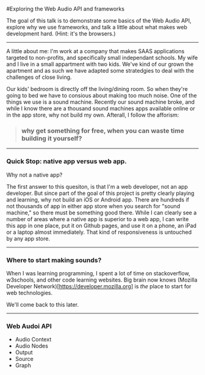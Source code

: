 #Exploring the Web Audio API and frameworks

The goal of this talk is to demonstrate some basics of the Web Audio API, explore why we use frameworks, and talk a little about what makes web development hard. (Hint: it's the browsers.)

---
A little about me: I'm work at a company that makes SAAS applications targeted to non-profits, and specifically small independant schools. My wife and I live in a small appartment with two kids. We've kind of our grown the apartment and as such we have adapted some stratedgies to deal with the challenges of close living. 

Our kids' bedroom is directly off the living/dining room. So when they're going to bed we have to consious about making too much noise. One of the things we use is a sound machine. Recently our sound machine broke, and while I know there are a thousand sound machines apps available online or in the app store, why not build my own. Afterall, I follow the afforism: 

> ### why get something for free, when you can waste time building it yourself?

---
### Quick Stop: native app versus web app.
Why not a native app? 

The first answer to this quesiton, is that I'm a web developer, not an app developer. But since part of the goal of this project is pretty clearly playing and learning, why not build an iOS or Android app. There are hundreds if not thousands of app in either app store when you search for "sound machine," so there must be something good there. While I can clearly see a number of areas where a native app is superior to a web app, I can write this app in one place, put it on Github pages, and use it on a phone, an iPad or a laptop almost immediately. That kind of responsiveness is untouched by any app store.

---
### Where to start making sounds?
When I was learning programming, I spent a lot of time on stackoverflow, w3schools, and other code learning websites. Big brain now knows (Mozilla Developer Network)[https://developer.mozilla.org] is _the_ place to start for web technologies.

We'll come back to this later.

---
### Web Audoi API
- Audio Context
- Audio Nodes
- Output
- Source
- Graph